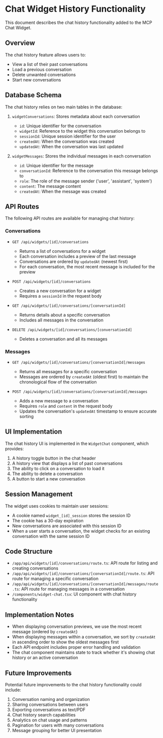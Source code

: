 # Chat Widget History Functionality

This document describes the chat history functionality added to the MCP Chat Widget.

## Overview

The chat history feature allows users to:
- View a list of their past conversations
- Load a previous conversation
- Delete unwanted conversations
- Start new conversations

## Database Schema

The chat history relies on two main tables in the database:

1. `widgetConversations`: Stores metadata about each conversation
   - `id`: Unique identifier for the conversation
   - `widgetId`: Reference to the widget this conversation belongs to
   - `sessionId`: Unique session identifier for the user
   - `createdAt`: When the conversation was created
   - `updatedAt`: When the conversation was last updated

2. `widgetMessages`: Stores the individual messages in each conversation
   - `id`: Unique identifier for the message
   - `conversationId`: Reference to the conversation this message belongs to
   - `role`: The role of the message sender ('user', 'assistant', 'system')
   - `content`: The message content
   - `createdAt`: When the message was created

## API Routes

The following API routes are available for managing chat history:

### Conversations

- `GET /api/widgets/[id]/conversations`
  - Returns a list of conversations for a widget
  - Each conversation includes a preview of the last message
  - Conversations are ordered by `updatedAt` (newest first)
  - For each conversation, the most recent message is included for the preview

- `POST /api/widgets/[id]/conversations`
  - Creates a new conversation for a widget
  - Requires a `sessionId` in the request body

- `GET /api/widgets/[id]/conversations/[conversationId]`
  - Returns details about a specific conversation
  - Includes all messages in the conversation

- `DELETE /api/widgets/[id]/conversations/[conversationId]`
  - Deletes a conversation and all its messages

### Messages

- `GET /api/widgets/[id]/conversations/[conversationId]/messages`
  - Returns all messages for a specific conversation
  - Messages are ordered by `createdAt` (oldest first) to maintain the chronological flow of the conversation

- `POST /api/widgets/[id]/conversations/[conversationId]/messages`
  - Adds a new message to a conversation
  - Requires `role` and `content` in the request body
  - Updates the conversation's `updatedAt` timestamp to ensure accurate sorting

## UI Implementation

The chat history UI is implemented in the `WidgetChat` component, which provides:

1. A history toggle button in the chat header
2. A history view that displays a list of past conversations
3. The ability to click on a conversation to load it
4. The ability to delete a conversation
5. A button to start a new conversation

## Session Management

The widget uses cookies to maintain user sessions:
- A cookie named `widget_[id]_session` stores the session ID
- The cookie has a 30-day expiration
- New conversations are associated with this session ID
- When a user starts a conversation, the widget checks for an existing conversation with the same session ID

## Code Structure

- `/app/api/widgets/[id]/conversations/route.ts`: API route for listing and creating conversations
- `/app/api/widgets/[id]/conversations/[conversationId]/route.ts`: API route for managing a specific conversation
- `/app/api/widgets/[id]/conversations/[conversationId]/messages/route.ts`: API route for managing messages in a conversation
- `/components/widget-chat.tsx`: UI component with chat history functionality

## Implementation Notes

- When displaying conversation previews, we use the most recent message (ordered by `createdAt`)
- When displaying messages within a conversation, we sort by `createdAt` in ascending order to show the oldest messages first
- Each API endpoint includes proper error handling and validation
- The chat component maintains state to track whether it's showing chat history or an active conversation

## Future Improvements

Potential future improvements to the chat history functionality could include:

1. Conversation naming and organization
2. Sharing conversations between users
3. Exporting conversations as text/PDF
4. Chat history search capabilities
5. Analytics on chat usage and patterns
6. Pagination for users with many conversations
7. Message grouping for better UI presentation 